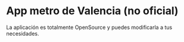 # App metro de Valencia (no oficial)

La aplicación es totalmente OpenSource y puedes modificarla a tus necesidades.